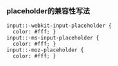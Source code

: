 ### placeholder的兼容性写法

```
input::-webkit-input-placeholder {
  color: #fff; }
input::-ms-input-placeholder {
  color: #fff; }
input::-moz-placeholder {
  color: #fff; }
```

 
